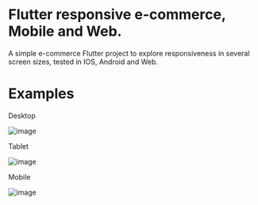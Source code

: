 # Flutter responsive e-commerce, Mobile and Web.

A simple e-commerce Flutter project to explore responsiveness in several screen sizes, tested in IOS, Android and Web.

# Examples

Desktop

![image](https://user-images.githubusercontent.com/5604719/214849862-fb1cc298-3a1c-4f6b-bbf6-d549909449e7.png)

Tablet

![image](https://user-images.githubusercontent.com/5604719/214849966-fc0f13c8-82ff-4595-89c0-32838ae952f7.png)

Mobile

![image](https://user-images.githubusercontent.com/5604719/215108841-e980073c-21c9-4ec8-9f1e-15b56bd618db.png)
